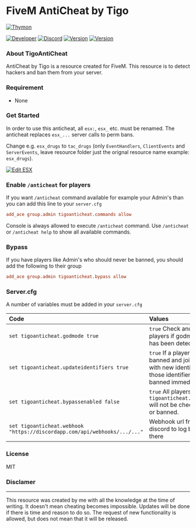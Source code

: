 # FiveM AntiCheat by Tigo

[![Thymon](https://i.imgur.com/3EquTNl.jpg)](https://www.tigodev.com)

[![Developer](https://img.shields.io/badge/Developer-TigoDevelopment-darkgreen)](https://github.com/TigoDevelopment)
[![Discord](https://img.shields.io/badge/Discord-Tigo%239999-purple)](https://discordapp.com/users/636509961375055882)
[![Version](https://img.shields.io/badge/Version-0.0.1-darkgreen)](https://github.com/TigoDevelopment/TigoAntiCheat/blob/master/version)
[![Version](https://img.shields.io/badge/License-MIT-darkgreen)](https://github.com/TigoDevelopment/TigoAntiCheat/blob/master/LICENSE)

### About TigoAntiCheat

AntiCheat by Tigo is a resource created for FiveM. This resource is to detect hackers and ban them from your server.

### Requirement
- None

### Get Started
In order to use this anticheat, all `esx:`, `esx_` etc. must be renamed.
The anticheat replaces `esx_...` server calls to perm bans.

Change e.g. `esx_drugs` to `tac_drugs` (only `EventHandlers`, `ClientEvents` and `ServerEvents`, leave resource folder just the orignal resource name example: `esx_drugs`).

[![Edit ESX](https://i.imgur.com/JwMIDdN.png)](https://i.imgur.com/JwMIDdN.png)

### Enable `/anticheat` for players
If you want `/anticheat` command available for example your Admin's than you can add this line to your `server.cfg`
```cfg
add_ace group.admin tigoanticheat.commands allow
```
Console is always allowed to execute `/anticheat` command.
Use `/anticheat` or `/anticheat help` to show all available commands.

### Bypass
If you have players like Admin's who should never be banned, you should add the following to their group
```cfg
add_ace group.admin tigoanticheat.bypass allow
```

### Server.cfg
A number of variables must be added in your `server.cfg`

Code | Values | Type 
:---|:---|:---:
`set tigoanticheat.godmode true` | `true` Check and ban players if godmode has been detected | `boolean` 
`set tigoanticheat.updateidentifiers true` | `true` If a player is banned and joined with new identifiers, those identifiers will banned immediately. | `boolean` 
`set tigoanticheat.bypassenabled false` | `true` All players with `tigoanticheat.bypass` will not be checked or banned. | `boolean` 
`set tigoanticheat.webhook "https://discordapp.com/api/webhooks/.../..."` | Webhook url from discord to log bans there | `string` 

### License
MIT

### Disclamer
---
This resource was created by me with all the knowledge at the time of writing. It doesn't mean cheating becomes impossible. Updates will be done if there is time and reason to do so. The request of new functionality is allowed, but does not mean that it will be released.